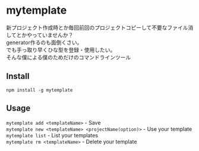 # mytemplate

新プロジェクト作成時とか毎回前回のプロジェクトコピーして不要なファイル消してとかやっていませんか？  
generator作るのも面倒くさい。  
でも手っ取り早くひな型を登録・使用したい。  
そんな僕による僕のためだけのコマンドラインツール

## Install

```
npm install -g mytemplate
```

## Usage

`mytemplate add <templateName>` - Save  
`mytemplate new <templateName> <projectName(option)>` - Use your template  
`mytemplate list` - List your templates  
`mytemplate rm <templateName>` - Delete your template 
